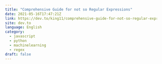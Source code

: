 ```yaml
---
title: "Comprehensive Guide for not so Regular Expressions"
date: 2021-05-16T17:47:21Z
link: https://dev.to/king11/comprehensive-guide-for-not-so-regular-expressions-56f7?utm_medium=RSS&utm_source=news.12bit.vn
site: dev.to
language: English
category:
  - javascript
  - python
  - machinelearning
  - regex
draft: false
---
```

